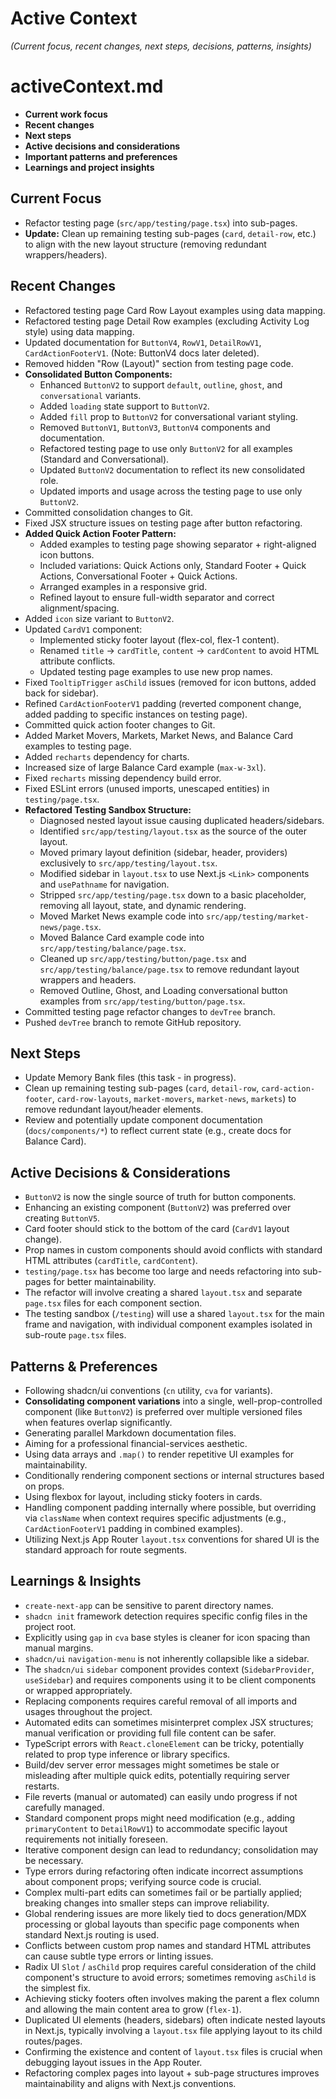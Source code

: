 # Active Context

*(Current focus, recent changes, next steps, decisions, patterns, insights)*

# activeContext.md

- **Current work focus**
- **Recent changes**
- **Next steps**
- **Active decisions and considerations**
- **Important patterns and preferences**
- **Learnings and project insights**

## Current Focus
- Refactor testing page (`src/app/testing/page.tsx`) into sub-pages.
- **Update:** Clean up remaining testing sub-pages (`card`, `detail-row`, etc.) to align with the new layout structure (removing redundant wrappers/headers).

## Recent Changes
- Refactored testing page Card Row Layout examples using data mapping.
- Refactored testing page Detail Row examples (excluding Activity Log style) using data mapping.
- Updated documentation for `ButtonV4`, `RowV1`, `DetailRowV1`, `CardActionFooterV1`. (Note: ButtonV4 docs later deleted).
- Removed hidden "Row (Layout)" section from testing page code.
- **Consolidated Button Components:**
    - Enhanced `ButtonV2` to support `default`, `outline`, `ghost`, and `conversational` variants.
    - Added `loading` state support to `ButtonV2`.
    - Added `fill` prop to `ButtonV2` for conversational variant styling.
    - Removed `ButtonV1`, `ButtonV3`, `ButtonV4` components and documentation.
    - Refactored testing page to use only `ButtonV2` for all examples (Standard and Conversational).
    - Updated `ButtonV2` documentation to reflect its new consolidated role.
    - Updated imports and usage across the testing page to use only `ButtonV2`.
- Committed consolidation changes to Git.
- Fixed JSX structure issues on testing page after button refactoring.
- **Added Quick Action Footer Pattern:**
    - Added examples to testing page showing separator + right-aligned icon buttons.
    - Included variations: Quick Actions only, Standard Footer + Quick Actions, Conversational Footer + Quick Actions.
    - Arranged examples in a responsive grid.
    - Refined layout to ensure full-width separator and correct alignment/spacing.
- Added `icon` size variant to `ButtonV2`.
- Updated `CardV1` component:
    - Implemented sticky footer layout (flex-col, flex-1 content).
    - Renamed `title` -> `cardTitle`, `content` -> `cardContent` to avoid HTML attribute conflicts.
    - Updated testing page examples to use new prop names.
- Fixed `TooltipTrigger` `asChild` issues (removed for icon buttons, added back for sidebar).
- Refined `CardActionFooterV1` padding (reverted component change, added padding to specific instances on testing page).
- Committed quick action footer changes to Git.
- Added Market Movers, Markets, Market News, and Balance Card examples to testing page.
- Added `recharts` dependency for charts.
- Increased size of large Balance Card example (`max-w-3xl`).
- Fixed `recharts` missing dependency build error.
- Fixed ESLint errors (unused imports, unescaped entities) in `testing/page.tsx`.
- **Refactored Testing Sandbox Structure:**
  - Diagnosed nested layout issue causing duplicated headers/sidebars.
  - Identified `src/app/testing/layout.tsx` as the source of the outer layout.
  - Moved primary layout definition (sidebar, header, providers) exclusively to `src/app/testing/layout.tsx`.
  - Modified sidebar in `layout.tsx` to use Next.js `<Link>` components and `usePathname` for navigation.
  - Stripped `src/app/testing/page.tsx` down to a basic placeholder, removing all layout, state, and dynamic rendering.
  - Moved Market News example code into `src/app/testing/market-news/page.tsx`.
  - Moved Balance Card example code into `src/app/testing/balance/page.tsx`.
  - Cleaned up `src/app/testing/button/page.tsx` and `src/app/testing/balance/page.tsx` to remove redundant layout wrappers and headers.
  - Removed Outline, Ghost, and Loading conversational button examples from `src/app/testing/button/page.tsx`.
- Committed testing page refactor changes to `devTree` branch.
- Pushed `devTree` branch to remote GitHub repository.

## Next Steps
- Update Memory Bank files (this task - in progress).
- Clean up remaining testing sub-pages (`card`, `detail-row`, `card-action-footer`, `card-row-layouts`, `market-movers`, `market-news`, `markets`) to remove redundant layout/header elements.
- Review and potentially update component documentation (`docs/components/*`) to reflect current state (e.g., create docs for Balance Card).

## Active Decisions & Considerations
- `ButtonV2` is now the single source of truth for button components.
- Enhancing an existing component (`ButtonV2`) was preferred over creating `ButtonV5`.
- Card footer should stick to the bottom of the card (`CardV1` layout change).
- Prop names in custom components should avoid conflicts with standard HTML attributes (`cardTitle`, `cardContent`).
- `testing/page.tsx` has become too large and needs refactoring into sub-pages for better maintainability.
- The refactor will involve creating a shared `layout.tsx` and separate `page.tsx` files for each component section.
- The testing sandbox (`/testing`) will use a shared `layout.tsx` for the main frame and navigation, with individual component examples isolated in sub-route `page.tsx` files.

## Patterns & Preferences
- Following shadcn/ui conventions (`cn` utility, `cva` for variants).
- **Consolidating component variations** into a single, well-prop-controlled component (like `ButtonV2`) is preferred over multiple versioned files when features overlap significantly.
- Generating parallel Markdown documentation files.
- Aiming for a professional financial-services aesthetic.
- Using data arrays and `.map()` to render repetitive UI examples for maintainability.
- Conditionally rendering component sections or internal structures based on props.
- Using flexbox for layout, including sticky footers in cards.
- Handling component padding internally where possible, but overriding via `className` when context requires specific adjustments (e.g., `CardActionFooterV1` padding in combined examples).
- Utilizing Next.js App Router `layout.tsx` conventions for shared UI is the standard approach for route segments.

## Learnings & Insights
- `create-next-app` can be sensitive to parent directory names.
- `shadcn init` framework detection requires specific config files in the project root.
- Explicitly using `gap` in `cva` base styles is cleaner for icon spacing than manual margins.
- `shadcn/ui` `navigation-menu` is not inherently collapsible like a sidebar.
- The `shadcn/ui` `sidebar` component provides context (`SidebarProvider`, `useSidebar`) and requires components using it to be client components or wrapped appropriately.
- Replacing components requires careful removal of all imports and usages throughout the project.
- Automated edits can sometimes misinterpret complex JSX structures; manual verification or providing full file content can be safer.
- TypeScript errors with `React.cloneElement` can be tricky, potentially related to prop type inference or library specifics.
- Build/dev server error messages might sometimes be stale or misleading after multiple quick edits, potentially requiring server restarts.
- File reverts (manual or automated) can easily undo progress if not carefully managed.
- Standard component props might need modification (e.g., adding `primaryContent` to `DetailRowV1`) to accommodate specific layout requirements not initially foreseen.
- Iterative component design can lead to redundancy; consolidation may be necessary.
- Type errors during refactoring often indicate incorrect assumptions about component props; verifying source code is crucial.
- Complex multi-part edits can sometimes fail or be partially applied; breaking changes into smaller steps can improve reliability.
- Global rendering issues are more likely tied to docs generation/MDX processing or global layouts than specific page components when standard Next.js routing is used.
- Conflicts between custom prop names and standard HTML attributes can cause subtle type errors or linting issues.
- Radix UI `Slot` / `asChild` prop requires careful consideration of the child component's structure to avoid errors; sometimes removing `asChild` is the simplest fix.
- Achieving sticky footers often involves making the parent a flex column and allowing the main content area to grow (`flex-1`).
- Duplicated UI elements (headers, sidebars) often indicate nested layouts in Next.js, typically involving a `layout.tsx` file applying layout to its child routes/pages.
- Confirming the existence and content of `layout.tsx` files is crucial when debugging layout issues in the App Router.
- Refactoring complex pages into layout + sub-page structures improves maintainability and aligns with Next.js conventions.